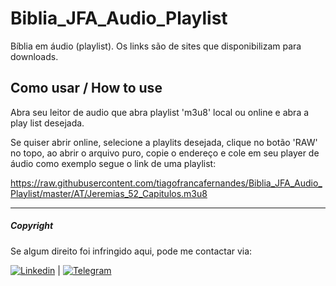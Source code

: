 # Biblia_JFA_Audio_Playlist
Bíblia em áudio (playlist). Os links são de sites que disponibilizam para downloads.


## Como usar / How to use
Abra seu leitor de audio que abra playlist 'm3u8' local ou online e abra a play list desejada.

Se quiser abrir online, selecione a playlits desejada, clique no botão 'RAW' no topo, ao abrir o arquivo puro, copie o endereço e cole em seu player de áudio como exemplo segue o link de uma playlist:

https://raw.githubusercontent.com/tiagofrancafernandes/Biblia_JFA_Audio_Playlist/master/AT/Jeremias_52_Capitulos.m3u8

---
##### Copyright
Se algum direito foi infringido aqui, pode me contactar via:

[![Linkedin](https://img.shields.io/badge/-LinkedIn-blue?style=social&logo=Linkedin)](https://www.linkedin.com/in/tiago-fran%C3%A7a/?locale=en_US) | [![Telegram](https://img.shields.io/badge/-Telegram-blue?style=social&logo=Telegram)](https://telegram.me/tiagofrancafernandes)
